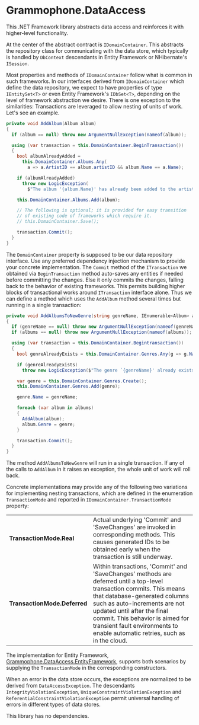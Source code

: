 # Grammophone.DataAccess
This .NET Framework library abstracts data access and reinforces it with higher-level functionality.

At the center of the abstract contract is `IDomainContainer`.
This abstracts the repository class for communicating with the data store, which typically is
handled by `DbContext` descendants in Entity Framework or NHibernate's `ISession`.

Most properties and methods of `IDomainContainer` follow what is common in such frameworks.
In our interfaces derived from `IDomainContainer` which define the data repository, we expect to have
properties of type `IEntitySet<T>` or even Entity Framework's `IDbSet<T>`, depending on the level of 
framework abstraction we desire. 
There is one exception to the similarities: Transactions are leveraged to allow nesting of units of work. Let's see an example.

```C#
private void AddAlbum(Album album)
{
  if (album == null) throw new ArgumentNullException(nameof(album));

  using (var transaction = this.DomainContainer.BeginTransaction())
  {
    bool albumAlreadyAdded =
      this.DomainContainer.Albums.Any(
        a => a.ArtistID == album.artistID && album.Name == a.Name);

    if (albumAlreadyAdded)
      throw new LogicException(
        $"The album '{album.Name}' has already been added to the artist's albums.");

    this.DomainContainer.Albums.Add(album);

    // The following is optional; it is provided for easy transition
    // of existing code of frameworks which require it.
    // this.DomainContainer.Save();

    transaction.Commit();
  }
}
```

The `DomainContainer` property is supposed to be our data repository interface. Use any
preferred dependency injection mechanism to provide your concrete implementation.
The `Commit` method of the `ITransaction` we obtained via `BeginTransaction` method auto-saves any entities if needed
before committing the changes. Else it only commits the changes, falling back to the behavior of existing
frameworks. This permits building higher blocks of transactional works around `ITransaction` interface alone.
Thus we can define a method which uses the `AddAlbum` method several times but running in a single transaction:

```C#
private void AddAlbumsToNewGenre(string genreName, IEnumerable<Album> albums)
{
  if (genreName == null) throw new ArgumentNullException(nameof(genreName));
  if (albums == null) throw new ArgumentNullException(nameof(albums));

  using (var transaction = this.DomainContainer.Begintransaction())
  {
    bool genreAlreadyExists = this.DomainContainer.Genres.Any(g => g.Name == genreName);

    if (genreAlreadyExists)
      throw new LogicException($"The genre `{genreName}' already exists.");

    var genre = this.DomainContainer.Genres.Create();
    this.DomainContainer.Genres.Add(genre);

    genre.Name = genreName;

    foreach (var album in albums)
    {
      AddAlbum(album);
      album.Genre = genre;
    }

    transaction.Commit();
  }
}
```

The method `AddAlbumsToNewGenre` will run in a single transaction. If any of the calls to `AddAlbum` in it
raises an exception, the whole unit of work will roll back.

Concrete implementations may provide any of the following two variations for implementing nesting transactions,
which are defined in the enumeration `TransactionMode` and reported in `IDomainContainer.TransactionMode` property:

<table>
<tbody>
<tr>
<td>
<strong>TransactionMode.Real</strong>
</td>
<td>
Actual underlying 'Commit' and 'SaveChanges' are invoked in corresponding methods.
This causes generated IDs to be obtained early when the transaction is still underway.
</td>
</tr>
<tr>
<td>
<strong>TransactionMode.Deferred</strong>
</td>
<td>
Within transactions, 'Commit' and 'SaveChanges' methods are deferred until a top-level transaction commits.
This means that database-generated columns such as auto-increments are not updated until after the final commit.
This behavior is aimed for transient fault environments to enable automatic retries, such as in the cloud.
</td>
</tr>
</tbody>
</table>

The implementation for Entity Framework,
[Grammophone.DataAccess.EntityFramework](https://github.com/grammophone/Grammophone.DataAccess.EntityFramework),
supports both scenarios by supplying the `TransactionMode` in the corresponding constructors.

When an error in the data store occurs, the exceptions are normalized to be derived from `DataAccessException`.
The descendants `IntegrityViolationException`, `UniqueConstraintViolationException` and
`ReferentialConstraintViolationException` permit universal handling of errors in
different types of data stores.

This library has no dependencies.
